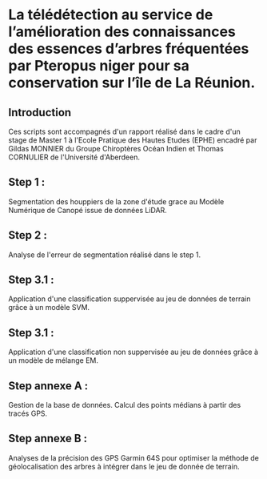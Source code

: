 # La télédétection au service de l’amélioration des connaissances des essences d’arbres fréquentées par Pteropus niger pour sa conservation sur l’île de La Réunion.

## Introduction
Ces scripts sont accompagnés d'un rapport réalisé dans le cadre d'un stage de Master 1 à l'Ecole Pratique des Hautes Etudes (EPHE) encadré par Gildas MONNIER du Groupe Chiroptères Océan Indien et Thomas CORNULIER de l'Université d'Aberdeen.

## Step 1 : 
Segmentation des houppiers de la zone d'étude grace au Modèle Numérique de Canopé issue de données LiDAR.

## Step 2 : 
Analyse de l'erreur de segmentation réalisé dans le step 1.

## Step 3.1 : 
Application d'une classification suppervisée au jeu de données de terrain grâce à un modèle SVM.

## Step 3.1 : 
Application d'une classification non suppervisée au jeu de données grâce à un modèle de mélange EM.

## Step annexe A : 
Gestion de la base de données. Calcul des points médians à partir des tracés GPS.

## Step annexe B :
Analyses de la précision des GPS Garmin 64S pour optimiser la méthode de géolocalisation des arbres à intégrer dans le jeu de donnée de terrain.
